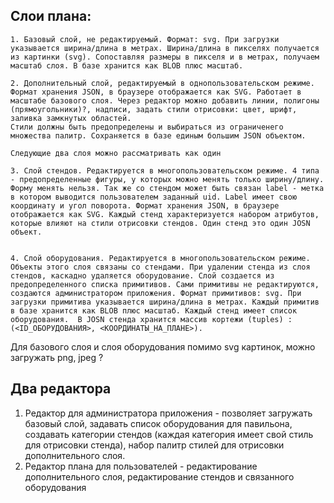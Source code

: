 
## Слои плана:

    1. Базовый слой, не редактируемый. Формат: svg. При загрузки указывается ширина/длина в метрах. Ширина/длина в пикселях получается из картинки (svg). Сопоставляя размеры в пикселя и в метрах, получаем масштаб слоя. В базе хранится как BLOB плюс масштаб.

    2. Дополнительный слой, редактируемый в однопользовательском режиме. Формат хранения JSON, в браузере отображается как SVG. Работает в масштабе базового слоя. Через редактор можно добавить линии, полигоны (прямоугольники)?, надписи, задать стили отрисовки: цвет, шрифт, заливка замкнутых областей. 
    Стили должны быть предопределены и выбираться из ограниченего множества палитр. Сохраняется в базе единым большим JSON объектом.

    Следующие два слоя можно рассматривать как один 

    3. Слой стендов. Редактируется в многопользовательском режиме. 4 типа - предопределенные фигуры, у которых можно менять только ширину/длину. Форму менять нельзя. Так же со стендом может быть связан label - метка в котором выводится пользователем заданный uid. Label имеет свою координату и угол поворота. Формат хранения JSON, в браузере отображается как SVG. Каждый стенд характеризуется набором атрибутов, которые влияют на стили отрисовки стендов. Один стенд это один JOSN объект.


    4. Слой оборудования. Редактируется в многопользовательском режиме. Объекты этого слоя связаны со стендами. При удалении стенда из слоя стендов, каскадно удаляется оборудование. Слой создается из предопределенного списка примитивов. Сами примитивы не редактируются, создаются администратором приложения. Формат примитивов: svg. При загрузки примитива указывается ширина/длина в метрах. Каждый примитив в базе хранится как BLOB плюс масштаб. Каждый стенд имеет список оборудования.  В JOSN стенда хранится массив кортежи (tuples) : (<ID_ОБОРУДОВАНИЯ>, <КООРДИНАТЫ_НА_ПЛАНЕ>).

Для базового слоя и слоя оборудования помимо svg картинок, можно загружать png, jpeg ?

## Два редактора

1. Редактор для администратора приложения - позволяет загружать базовый слой, задавать список оборудования для павильона, создавать категории стендов (каждая категория имеет свой стиль для отрисовки стенда), набор палитр стилей для отрисовки дополнительного слоя.
2. Редактор плана для пользователей - редактирование дополнительного слоя, редактирование стендов и связанного оборудования


